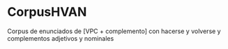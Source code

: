 # CorpusHVAN
Corpus de enunciados de [VPC + complemento] con hacerse y volverse y complementos adjetivos y nominales
